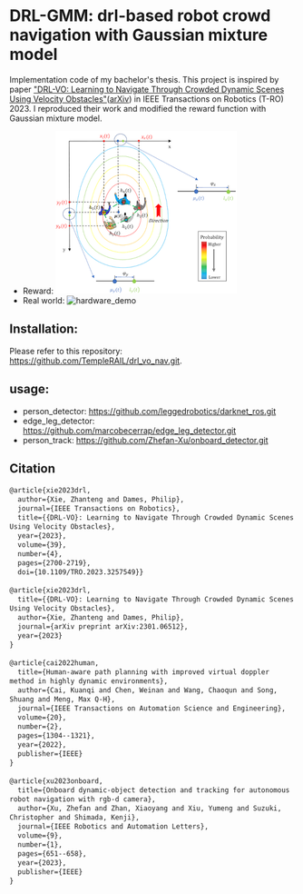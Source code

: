 # DRL-GMM: drl-based robot crowd navigation with Gaussian mixture model

Implementation code of my bachelor's thesis. This project is inspired by paper ["DRL-VO: Learning to Navigate Through Crowded Dynamic Scenes Using Velocity Obstacles"](
https://doi.org/10.1109/TRO.2023.3257549
)([arXiv](https://arxiv.org/pdf/2301.06512.pdf)) in IEEE Transactions on Robotics (T-RO) 2023. I reproduced their work and modified the reward function with Gaussian mixture model.
* Reward:
![gmm](demos/gmm.png "gmm")
* Real world:
![hardware_demo](demos/4.real-world_experiment.gif "hardware_demo") 

## Installation:
Please refer to this repository: https://github.com/TempleRAIL/drl_vo_nav.git.

## usage:
* person_detector: https://github.com/leggedrobotics/darknet_ros.git
* edge_leg_detector: https://github.com/marcobecerrap/edge_leg_detector.git
* person_track: https://github.com/Zhefan-Xu/onboard_detector.git

## Citation
```
@article{xie2023drl,
  author={Xie, Zhanteng and Dames, Philip},
  journal={IEEE Transactions on Robotics}, 
  title={{DRL-VO}: Learning to Navigate Through Crowded Dynamic Scenes Using Velocity Obstacles}, 
  year={2023},
  volume={39},
  number={4},
  pages={2700-2719},
  doi={10.1109/TRO.2023.3257549}}

@article{xie2023drl,
  title={{DRL-VO}: Learning to Navigate Through Crowded Dynamic Scenes Using Velocity Obstacles},
  author={Xie, Zhanteng and Dames, Philip},
  journal={arXiv preprint arXiv:2301.06512},
  year={2023}
}

@article{cai2022human,
  title={Human-aware path planning with improved virtual doppler method in highly dynamic environments},
  author={Cai, Kuanqi and Chen, Weinan and Wang, Chaoqun and Song, Shuang and Meng, Max Q-H},
  journal={IEEE Transactions on Automation Science and Engineering},
  volume={20},
  number={2},
  pages={1304--1321},
  year={2022},
  publisher={IEEE}
}

@article{xu2023onboard,
  title={Onboard dynamic-object detection and tracking for autonomous robot navigation with rgb-d camera},
  author={Xu, Zhefan and Zhan, Xiaoyang and Xiu, Yumeng and Suzuki, Christopher and Shimada, Kenji},
  journal={IEEE Robotics and Automation Letters},
  volume={9},
  number={1},
  pages={651--658},
  year={2023},
  publisher={IEEE}
}
```
